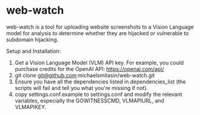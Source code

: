 # web-watch

web-watch is a tool for uploading website screenshots to a Vision Language model for analysis to determine whether they are hijacked or vulnerable to subdomain hijacking.

Setup and Installation:

1) Get a Vision Language Model (VLM) API key. For example, you could purchase credits for the OpenAI API: https://openai.com/api/
2) git clone git@github.com:michaelsmitasin/web-watch.git
3) Ensure you have all the dependencies listed in dependencies_list (the scripts will fail and tell you what you're missing if not).
4) copy settings.conf.example to settings.conf and modify the relevant variables, especially the GOWITNESSCMD, VLMAPIURL, and VLMAPIKEY.
